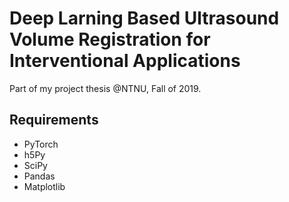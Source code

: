 # Deep Larning Based Ultrasound Volume Registration for Interventional Applications

Part of my project thesis @NTNU, Fall of 2019.


## Requirements
* PyTorch
* h5Py
* SciPy
* Pandas
* Matplotlib
